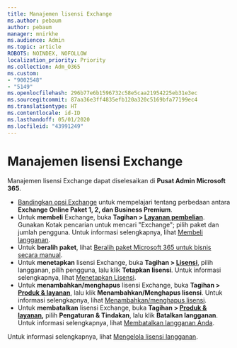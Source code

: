 ```yaml
---
title: Manajemen lisensi Exchange
ms.author: pebaum
author: pebaum
manager: mnirkhe
ms.audience: Admin
ms.topic: article
ROBOTS: NOINDEX, NOFOLLOW
localization_priority: Priority
ms.collection: Adm_O365
ms.custom:
- "9002548"
- "5149"
ms.openlocfilehash: 296b77e6b1596732c58e5caa21954225eb31e3ec
ms.sourcegitcommit: 87aa36e3ff4835efb120a320c5169bfa77199ec4
ms.translationtype: HT
ms.contentlocale: id-ID
ms.lasthandoff: 05/01/2020
ms.locfileid: "43991249"
---
```

# <a name="exchange-license-management"></a>Manajemen lisensi Exchange

Manajemen lisensi Exchange dapat diselesaikan di **Pusat Admin Microsoft 365**.

- [Bandingkan opsi Exchange](https://www.microsoft.com/microsoft-365/exchange/compare-microsoft-exchange-online-plans) untuk mempelajari tentang perbedaan antara **Exchange Online Paket 1, 2, dan Business Premium**.
- Untuk **membeli** Exchange, buka **Tagihan > [Layanan pembelian](https://go.microsoft.com/fwlink/p/?linkid=868433)**. Gunakan Kotak pencarian untuk mencari "Exchange"; pilih paket dan jumlah pengguna. Untuk informasi selengkapnya, lihat [Membeli langganan](https://docs.microsoft.com/microsoft-365/commerce/buy-another-subscription?view=o365-worldwide).
- Untuk **beralih paket**, lihat [Beralih paket Microsoft 365 untuk bisnis secara manual](https://docs.microsoft.com/microsoft-365/commerce/subscriptions/switch-plans-manually?view=o365-worldwide).
- Untuk **menetapkan** lisensi Exchange, buka **Tagihan > [Lisensi](https://go.microsoft.com/fwlink/p/?linkid=842264)**, pilih langganan, pilih pengguna, lalu klik **Tetapkan lisensi**. Untuk informasi selengkapnya, lihat [Menetapkan Lisensi](https://docs.microsoft.com/microsoft-365/admin/manage/assign-licenses-to-users?view=o365-worldwide).
- Untuk **menambahkan/menghapus** lisensi Exchange, buka **Tagihan > [Produk & layanan](https://go.microsoft.com/fwlink/p/?linkid=842054)**, lalu klik **Menambahkan/Menghapus lisensi**. Untuk informasi selengkapnya, lihat [Menambahkan/menghapus lisensi](https://docs.microsoft.com/microsoft-365/commerce/licenses/buy-licenses?view=o365-worldwide#add-or-remove-licenses-for-your-business-subscription).
- Untuk **membatalkan** lisensi Exchange, buka **Tagihan > [Produk & layanan](https://go.microsoft.com/fwlink/p/?linkid=842054),** pilih **Pengaturan & Tindakan**, lalu klik **Batalkan langganan**. Untuk informasi selengkapnya, lihat [Membatalkan langganan Anda](https://docs.microsoft.com/office365/admin/subscriptions-and-billing/cancel-your-subscription).

Untuk informasi selengkapnya, lihat [Mengelola lisensi langganan](https://docs.microsoft.com/microsoft-365/commerce/licenses/buy-licenses?view=o365-worldwide#add-or-remove-licenses-for-your-business-subscription).

